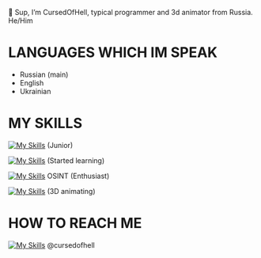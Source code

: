 👋 Sup, I’m CursedOfHell, typical programmer and 3d animator from Russia.
He/Him

# LANGUAGES WHICH IM SPEAK
- Russian (main)
- English
- Ukrainian

# MY SKILLS
[![My Skills](https://skillicons.dev/icons?i=lua,robloxstudio&perline=2)](https://www.roblox.com/) (Junior)

[![My Skills](https://skillicons.dev/icons?i=py&perline=1)](https://www.python.org/) (Started learning)

[![My Skills](https://skillicons.dev/icons?i=github&perline=1)](https://doxbin.org) OSINT (Enthusiast)
  
[![My Skills](https://skillicons.dev/icons?i=robloxstudio&perline=1)](https://www.roblox.com/) (3D animating)


# HOW TO REACH ME
[![My Skills](https://skillicons.dev/icons?i=discord&perline=1)](http://discordapp.com/users/578143877110956032) @cursedofhell
